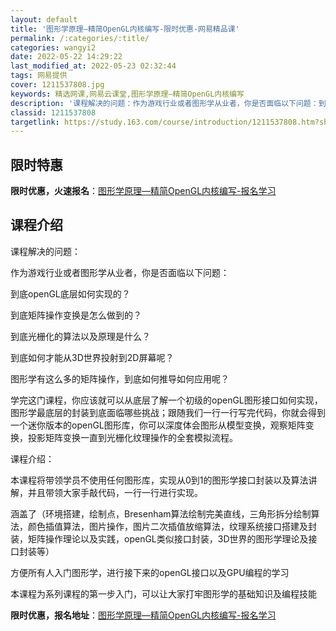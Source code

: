 ```yaml
---
layout: default
title: '图形学原理—精简OpenGL内核编写-限时优惠-网易精品课'
permalink: /:categories/:title/
categories: wangyi2
date: 2022-05-22 14:29:22
last_modified_at: 2022-05-23 02:32:44
tags: 网易提供
cover: 1211537808.jpg
keywords: 精选网课,网易云课堂,图形学原理—精简OpenGL内核编写
description: '课程解决的问题：作为游戏行业或者图形学从业者，你是否面临以下问题：到底openGL底层如何实现的？到底矩阵操作变换是怎么'
classid: 1211537808
targetlink: https://study.163.com/course/introduction/1211537808.htm?share=1&shareId=1025206652&utm_campaign=share&utm_medium=iphoneShare&utm_source=&utm_u=1025206652
---
```


## 限时特惠

**限时优惠，火速报名**：[图形学原理—精简OpenGL内核编写-报名学习](https://study.163.com/course/introduction/1211537808.htm?share=1&shareId=1025206652&utm_campaign=share&utm_medium=iphoneShare&utm_source=&utm_u=1025206652)

## 课程介绍

课程解决的问题：

作为游戏行业或者图形学从业者，你是否面临以下问题：

到底openGL底层如何实现的？

到底矩阵操作变换是怎么做到的？

到底光栅化的算法以及原理是什么？

到底如何才能从3D世界投射到2D屏幕呢？

图形学有这么多的矩阵操作，到底如何推导如何应用呢？



学完这门课程，你应该就可以从底层了解一个初级的openGL图形接口如何实现，图形学最底层的封装到底面临哪些挑战；跟随我们一行一行写完代码，你就会得到一个迷你版本的openGL图形库，你可以深度体会图形从模型变换，观察矩阵变换，投影矩阵变换一直到光栅化纹理操作的全套模拟流程。



课程介绍：

本课程将带领学员不使用任何图形库，实现从0到1的图形学接口封装以及算法讲解，并且带领大家手敲代码，一行一行进行实现。



涵盖了（环境搭建，绘制点，Bresenham算法绘制完美直线，三角形拆分绘制算法，颜色插值算法，图片操作，图片二次插值放缩算法，纹理系统接口搭建及封装，矩阵操作理论以及实践，openGL类似接口封装，3D世界的图形学理论及接口封装等）

方便所有人入门图形学，进行接下来的openGL接口以及GPU编程的学习

本课程为系列课程的第一步入门，可以让大家打牢图形学的基础知识及编程技能

**限时优惠，报名地址**：[图形学原理—精简OpenGL内核编写-报名学习](https://study.163.com/course/introduction/1211537808.htm?share=1&shareId=1025206652&utm_campaign=share&utm_medium=iphoneShare&utm_source=&utm_u=1025206652)

